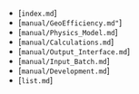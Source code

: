 
  *  [`index.md`]
  *  [`manual/GeoEfficiency.md"`]
  *  [`manual/Physics_Model.md`]
  *  [`manual/Calculations.md`]
  *  [`manual/Output_Interface.md`]
  *  [`manual/Input_Batch.md`]
  *  [`manual/Development.md`]
  *  [`list.md`]